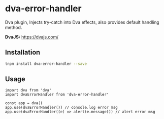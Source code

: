 # dva-error-handler

Dva plugin, Injects try-catch into Dva effects, also provides default handling method.

**DvaJS:** https://dvajs.com/

## Installation
```sh
tnpm install dva-error-handler --save
```

## Usage
```
import dva from 'dva'
import dvaErrorHandler from 'dva-error-handler'

const app = dva()
app.use(dvaErrorHandler()) // console.log error msg
app.use(dvaErrorHandler((e) => alert(e.message))) // alert error msg
```